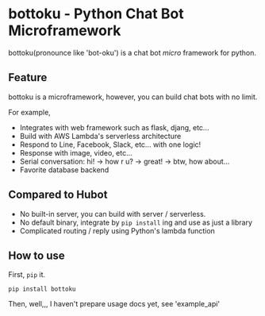 # bottoku - Python Chat Bot Microframework

bottoku(pronounce like 'bot-oku') is a chat bot *micro* framework for python.

## Feature

bottoku is a microframework, however, you can build chat bots with no limit.

For example,

- Integrates with web framework such as flask, djang, etc...
- Build with AWS Lambda's serverless architecture
- Respond to Line, Facebook, Slack, etc... with one logic!
- Response with image, video, etc...
- Serial conversation: hi! -> how r u? -> great! -> btw, how about...
- Favorite database backend

## Compared to Hubot

- No built-in server, you can build with server / serverless.
- No default binary, integrate by `pip install` ing and use as just a library
- Complicated routing / reply using Python's lambda function

## How to use

First, `pip` it.

```
pip install bottoku
```

Then, well,,, I haven't prepare usage docs yet, see 'example_api'

```
